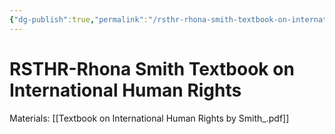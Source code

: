 ```yaml
---
{"dg-publish":true,"permalink":"/rsthr-rhona-smith-textbook-on-international-human-rights/"}
---
```


# RSTHR-Rhona Smith Textbook on International Human Rights

Materials: [[Textbook on International Human Rights by Smith_.pdf]]
